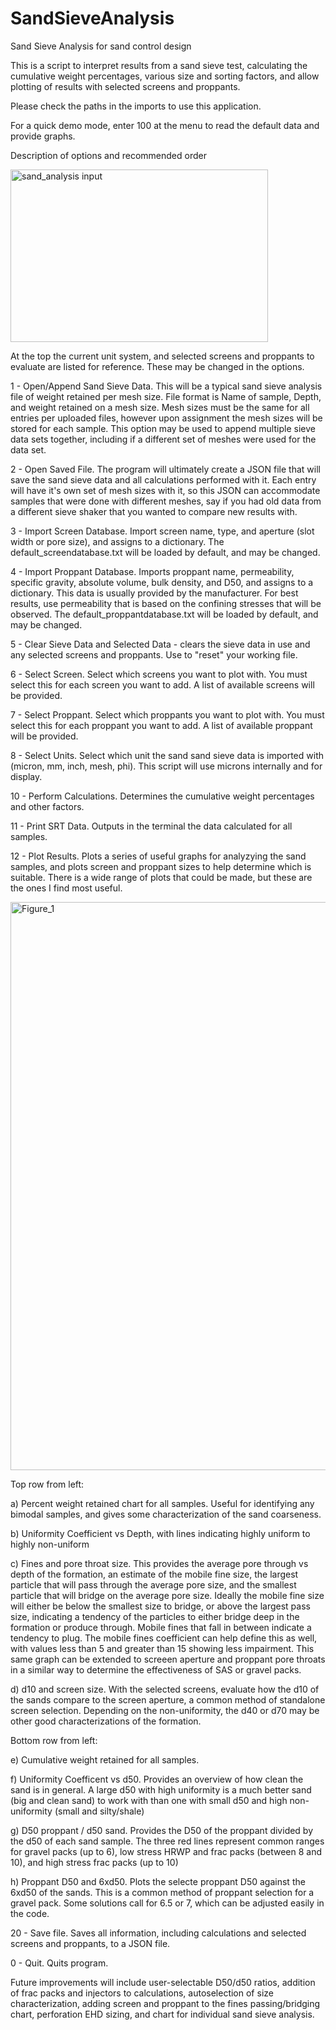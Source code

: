 # SandSieveAnalysis
Sand Sieve Analysis for sand control design

This is a script to interpret results from a sand sieve test, calculating the cumulative weight percentages, various size and sorting factors, and allow plotting of results with selected screens and proppants.

Please check the paths in the imports to use this application.

For a quick demo mode, enter 100 at the menu to read the default data and provide graphs.

Description of options and recommended order

<img width="412" height="276" alt="sand_analysis input" src="https://github.com/user-attachments/assets/2369b4b8-1d0a-4a13-80b5-0dae48496cb6" />


At the top the current unit system, and selected screens and proppants to evaluate are listed for reference. These may be changed in the options.

1 - Open/Append Sand Sieve Data. This will be a typical sand sieve analysis file of weight retained per mesh size. File format is Name of sample, Depth, and weight retained on a mesh size. Mesh sizes must be the same for all entries per uploaded files, however upon assignment the mesh sizes will be stored for each sample. This option may be used to append multiple sieve data sets together, including if a different set of meshes were used for the data set.

2 - Open Saved File. The program will ultimately create a JSON file that will save the sand sieve data and all calculations performed with it. Each entry will have it's own set of mesh sizes with it, so this JSON can accommodate samples that were done with different meshes, say if you had old data from a different sieve shaker that you wanted to compare new results with.

3 - Import Screen Database. Import screen name, type, and aperture (slot width or pore size), and assigns to a dictionary. The default_screendatabase.txt will be loaded by default, and may be changed.

4 - Import Proppant Database. Imports proppant name, permeability, specific gravity, absolute volume, bulk density, and D50, and assigns to a dictionary. This data is usually provided by the manufacturer. For best results, use permeability that is based on the confining stresses that will be observed. The default_proppantdatabase.txt will be loaded by default, and may be changed.

5 - Clear Sieve Data and Selected Data - clears the sieve data in use and any selected screens and proppants. Use to "reset" your working file.

6 - Select Screen. Select which screens you want to plot with. You must select this for each screen you want to add. A list of available screens will be provided.

7 - Select Proppant. Select which proppants you want to plot with. You must select this for each proppant you want to add. A list of available proppant will be provided.

8 - Select Units. Select which unit the sand sand sieve data is imported with (micron, mm, inch, mesh, phi). This script will use microns internally and for display.

10 - Perform Calculations. Determines the cumulative weight percentages and other factors.

11 - Print SRT Data. Outputs in the terminal the data calculated for all samples.

12 - Plot Results. Plots a series of useful graphs for analyzying the sand samples, and plots screen and proppant sizes to help determine which is suitable. There is a wide range of plots that could be made, but these are the ones I find most useful.

<img width="1512" height="909" alt="Figure_1" src="https://github.com/user-attachments/assets/ceeccb28-e296-40d1-bd4e-d7189bbb30ba" />

Top row from left: 

a) Percent weight retained chart for all samples. Useful for identifying any bimodal samples, and gives some characterization of the sand coarseness.

b) Uniformity Coefficient vs Depth, with lines indicating highly uniform to highly non-uniform

c) Fines and pore throat size. This provides the average pore through vs depth of the formation, an estimate of the mobile fine size, the largest particle that will pass through the average pore size, and the smallest particle that will bridge on the average pore size. Ideally the mobile fine size will either be below the smallest size to bridge, or above the largest pass size, indicating a tendency of the particles to either bridge deep in the formation or produce through. Mobile fines that fall in between indicate a tendency to plug. The mobile fines coefficient can help define this as well, with values less than 5 and greater than 15 showing less impairment. This same graph can be extended to screeen aperture and proppant pore throats in a similar way to determine the effectiveness of SAS or gravel packs.

d) d10 and screen size. With the selected screens, evaluate how the d10 of the sands compare to the screen aperture, a common method of standalone screen selection. Depending on the non-uniformity, the d40 or d70 may be other good characterizations of the formation.

Bottom row from left:

e) Cumulative weight retained for all samples.

f) Uniformity Coefficent vs d50. Provides an overview of how clean the sand is in general. A large d50 with high uniformity is a much better sand (big and clean sand) to work with than one with small d50 and high non-uniformity (small and silty/shale)

g) D50 proppant / d50 sand. Provides the D50 of the proppant divided by the d50 of each sand sample. The three red lines represent common ranges for gravel packs (up to 6), low stress HRWP and frac packs (between 8 and 10), and high stress frac packs (up to 10)

h) Proppant D50 and 6xd50. Plots the selecte proppant D50 against the 6xd50 of the sands. This is a common method of proppant selection for a gravel pack. Some solutions call for 6.5 or 7, which can be adjusted easily in the code. 

20 - Save file. Saves all information, including calculations and selected screens and proppants, to a JSON file.

0 - Quit. Quits program.


Future improvements will include user-selectable D50/d50 ratios, addition of frac packs and injectors to calculations, autoselection of size characterization, adding screen and proppant to the fines passing/bridging chart, perforation EHD sizing, and chart for individual sand sieve analysis.
